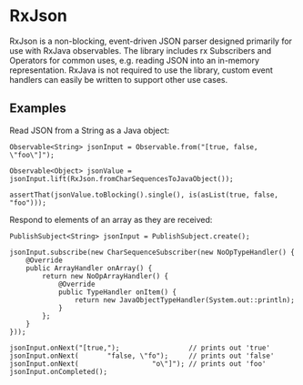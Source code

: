 RxJson
======

RxJson is a non-blocking, event-driven JSON parser designed primarily for use with RxJava observables.
The library includes rx Subscribers and Operators for common uses, e.g. reading JSON into an in-memory representation.
RxJava is not required to use the library, custom event handlers can easily be written to support other use cases.

Examples
--------

Read JSON from a String as a Java object:

```
Observable<String> jsonInput = Observable.from("[true, false, \"foo\"]");

Observable<Object> jsonValue = jsonInput.lift(RxJson.fromCharSequencesToJavaObject());

assertThat(jsonValue.toBlocking().single(), is(asList(true, false, "foo")));
```

Respond to elements of an array as they are received:

```
PublishSubject<String> jsonInput = PublishSubject.create();

jsonInput.subscribe(new CharSequenceSubscriber(new NoOpTypeHandler() {
    @Override
    public ArrayHandler onArray() {
        return new NoOpArrayHandler() {
            @Override
            public TypeHandler onItem() {
                return new JavaObjectTypeHandler(System.out::println);
            }
        };
    }
}));

jsonInput.onNext("[true,");                 // prints out 'true'
jsonInput.onNext(       "false, \"fo");     // prints out 'false'
jsonInput.onNext(                  "o\"]"); // prints out 'foo'
jsonInput.onCompleted();
```
